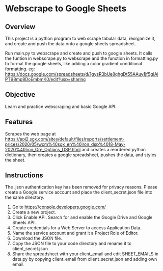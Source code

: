 # Webscrape to Google Sheets #

## Overview
This project is a python program to web scrape tabular data, reorganize it, and create and push the data onto a google sheets spreadsheet.

Run main.py to webscrape and create and push to google sheets. It calls the funtion in webscrape.py to webscrape and the function in formatting.py to format the google sheets, like adding a color gradient conditional formatting. eg: https://docs.google.com/spreadsheets/d/1gysR3bUe8qhgDt55AAuy1jf5gIAjPT98mp8DoEmbmK0/edit?usp=sharing

## Objective
Learn and practice webscraping and basic Google API.

## Features
Scrapes the web page at https://api2.sgx.com/sites/default/files/reports/settlement-prices/2020/05/wcm%40sgx_en%40iron_dsp%4018-May-2020%40Iron_Ore_Options_DSP.html and creates a reordered python dictionary, then creates a google spreadsheet, pushes the data, and styles the sheet.

## Instructions
The .json authentication key has been removed for privacy reasons. Please create a Google service account and place the client_secret.json file into the same directory.
1. Go to https://console.developers.google.com/
2. Create a new project.
3. Click Enable API. Search for and enable the Google Drive and Google Sheets API.
4. Create credentials for a Web Server to access Application Data.
5. Name the service account and grant it a Project Role of Editor.
6. Download the JSON file.
7. Copy the JSON file to your code directory and rename it to client_secret.json
8. Share the spreadsheet with your client_email and edit SHEET_EMAILS in data.py by copying client_email from client_secret.json and adding own email.

